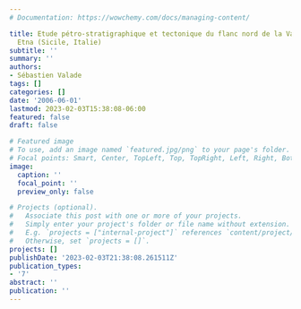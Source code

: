 ```yaml
---
# Documentation: https://wowchemy.com/docs/managing-content/

title: Etude pétro-stratigraphique et tectonique du flanc nord de la Valle del Bove,
  Etna (Sicile, Italie)
subtitle: ''
summary: ''
authors:
- Sébastien Valade
tags: []
categories: []
date: '2006-06-01'
lastmod: 2023-02-03T15:38:08-06:00
featured: false
draft: false

# Featured image
# To use, add an image named `featured.jpg/png` to your page's folder.
# Focal points: Smart, Center, TopLeft, Top, TopRight, Left, Right, BottomLeft, Bottom, BottomRight.
image:
  caption: ''
  focal_point: ''
  preview_only: false

# Projects (optional).
#   Associate this post with one or more of your projects.
#   Simply enter your project's folder or file name without extension.
#   E.g. `projects = ["internal-project"]` references `content/project/deep-learning/index.md`.
#   Otherwise, set `projects = []`.
projects: []
publishDate: '2023-02-03T21:38:08.261511Z'
publication_types:
- '7'
abstract: ''
publication: ''
---
```

